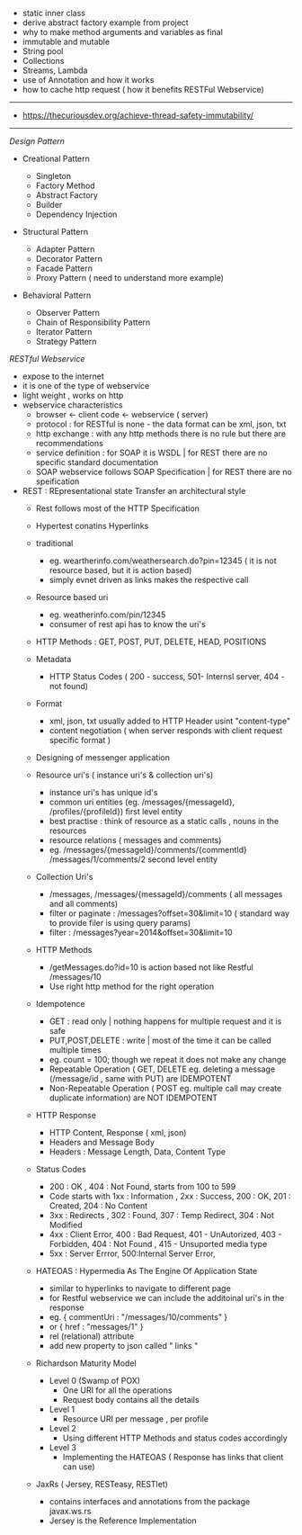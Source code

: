 - static inner class
- derive abstract factory example from project
- why to make method arguments and variables as final
- immutable and mutable
- String pool
- Collections
- Streams, Lambda
- use of Annotation and how it works
- how to cache http request ( how it benefits RESTFul Webservice)

------
- https://thecuriousdev.org/achieve-thread-safety-immutability/

-------
*Design Pattern*
- Creational Pattern
  - Singleton
  - Factory Method
  - Abstract Factory
  - Builder
  - Dependency Injection

- Structural Pattern
  - Adapter Pattern
  - Decorator Pattern
  - Facade Pattern
  - Proxy Pattern  ( need to understand more example)
  
- Behavioral Pattern
  - Observer Pattern
  - Chain of Responsibility Pattern
  - Iterator Pattern
  - Strategy Pattern


*RESTful Webservice*

- expose to the internet
- it is one of the type of webservice 
- light weight , works on http
- webservice characteristics
    - browser <- client code <- webservice ( server)
    - protocol :  for RESTful is none - the data format can be xml, json, txt
    - http exchange : with any http methods there is no rule but there are recommendations
    - service definition : for SOAP it is WSDL | for REST there are no specific standard documentation 
    - SOAP webservice follows SOAP Specification | for REST there are no speification
 - REST : REpresentational state Transfer an architectural style
    - Rest follows most of the HTTP Specification
    - Hypertest conatins Hyperlinks
    - traditional    
        - eg. weartherinfo.com/weathersearch.do?pin=12345 ( it is not resource based, but it is action based)
        - simply evnet driven as links makes the respective call
    - Resource based uri
        - eg. weatherinfo.com/pin/12345
        - consumer of rest api has to know the uri's
    - HTTP Methods : GET, POST, PUT, DELETE, HEAD, POSITIONS
    - Metadata
        - HTTP Status Codes ( 200 - success, 501- Internsl server, 404 - not found)
    - Format
        - xml, json, txt usually added to HTTP Header usint "content-type"
        - content negotiation ( when server responds with client request specific format )
    - Designing of messenger application
    - Resource uri's ( instance uri's & collection uri's)
        - instance uri's has unique id's
        - common uri entities (eg. /messages/{messageId}, /profiles/{profileId}) first level entity
        - best practise : think of resource as a static calls , nouns in the resources
        - resource relations ( messages and comments) 
        - eg. /messages/{messageId}/comments/{commentId} /messages/1/comments/2 second level entity
     - Collection Uri's
        - /messages, /messages/{messageId}/comments  ( all messages and all comments)
        - filter or paginate : /messages?offset=30&limit=10 ( standard way to provide filer is using query params)
        - filter : /messages?year=2014&offset=30&limit=10
     - HTTP Methods 
        - /getMessages.do?id=10 is action based not like Restful /messages/10
        - Use right http method for the right operation
     - Idempotence
        - GET : read only | nothing happens for multiple request and it is safe
        - PUT,POST,DELETE : write | most of the time it can be called multiple times
        - eg. count = 100; though we repeat it does not make any change
        - Repeatable Operation ( GET, DELETE eg. deleting a message (/message/id ,  same with PUT) are IDEMPOTENT
        - Non-Repeatable Operation ( POST eg. multiple call may create duplicate information) are NOT IDEMPOTENT
     - HTTP Response 
        - HTTP Content, Response ( xml, json)
        - Headers and Message Body
        - Headers : Message Length, Data, Content Type
     - Status Codes
        - 200 : OK , 404 : Not Found, starts from 100 to 599
        - Code starts with 1xx : Information , 2xx : Success, 200 : OK, 201 : Created, 204 : No Content
        - 3xx : Redirects , 302 : Found, 307 : Temp Redirect, 304 : Not Modified
        - 4xx : Client Error, 400 : Bad Request, 401 - UnAutorized, 403 - Forbidden, 404 : Not Found , 415 - Unsuported media type
        - 5xx : Server Errror, 500:Internal Server Error, 
     - HATEOAS : Hypermedia As The Engine Of Application State
        - similar to hyperlinks to navigate to different page
        - for Restful webservice we can include the additoinal uri's in the response
        - eg. { commentUri : "/messages/10/comments" }
        - or { href : "messages/1" }
        - rel (relational) attribute 
        - add new property to json called " links " 
        
     - Richardson Maturity Model
        - Level 0 (Swamp of POX)
            - One URI for all the operations
            - Request body contains all the details 
        - Level 1
            - Resource URI per message , per profile
        - Level 2
            - Using different HTTP Methods and status codes accordingly
        - Level 3
            - Implementing the HATEOAS ( Response has links that client can use)
     - JaxRs ( Jersey, RESTeasy, RESTlet)
        - contains interfaces and annotations from the package javax.ws.rs
        - Jersey is the Reference Implementation
        
            
